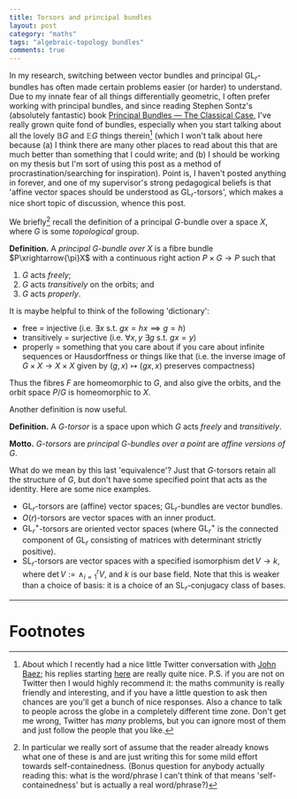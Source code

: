 ```yaml
---
title: Torsors and principal bundles
layout: post
category: "maths"
tags: "algebraic-topology bundles"
comments: true
---
```


In my research,  switching between vector bundles and principal $\mathrm{GL}_r$-bundles has often made certain problems easier (or harder) to understand.
Due to my innate fear of all things differentially geometric, I often prefer working with principal bundles, and since reading Stephen Sontz's (absolutely fantastic) book [Principal Bundles — The Classical Case](https://www.springer.com/fr/book/9783319147642), I've really grown quite fond of bundles, especially when you start talking about all the lovely $\mathbb{B}G$ and $\mathbb{E}G$ things therein[^1] (which I won't talk about here because (a) I think there are many other places to read about this that are much better than something that I could write; and (b) I should be working on my thesis but I'm sort of using this post as a method of procrastination/searching for inspiration).
Point is, I haven't posted anything in forever, and one of my supervisor's strong pedagogical beliefs is that 'affine vector spaces should be understood as $\mathrm{GL}_r$-torsors', which makes a nice short topic of discussion, whence this post.

<!--more-->

We briefly[^2] recall the definition of a principal $G$-bundle over a space $X$, where $G$ is some _topological_ group.

**Definition.** A _principal $G$-bundle over $X$_ is a fibre bundle $P\xrightarrow{\pi}X$ with a continuous right action $P\times G\to P$ such that

1. $G$ acts _freely_;
2. $G$ acts _transitively_ on the orbits; and
3. $G$ acts _properly_.

It is maybe helpful to think of the following 'dictionary':

+ free = injective (i.e. $\exists x$ s.t. $gx=hx\implies g=h$)
+ transitively = surjective (i.e. $\forall x,y$ $\exists g$ s.t. $gx=y$)
+ properly = something that you care about if you care about infinite sequences or Hausdorffness or things like that (i.e. the inverse image of $G\times X\to X\times X$ given by $(g,x)\mapsto(gx,x)$ preserves compactness)

Thus the fibres $F$ are homeomorphic to $G$, and also give the orbits, and the orbit space $P/G$ is homeomorphic to $X$.

Another definition is now useful.

**Definition.** A _$G$-torsor_ is a space upon which $G$ acts _freely_ and _transitively_.

**Motto.** _$G$-torsors_ are _principal $G$-bundles over a point_ are _affine versions of $G$_.

What do we mean by this last 'equivalence'?
Just that $G$-torsors retain all the structure of $G$, but don't have some specified point that acts as the identity.
Here are some nice examples.

+ $\mathrm{GL}_r$-torsors are (affine) vector spaces; $\mathrm{GL}_r$-bundles are vector bundles.
+ $O(r)$-torsors are vector spaces with an inner product.
+ $\mathrm{GL}_r^+$-torsors are oriented vector spaces (where $\mathrm{GL}_r^+$ is the connected component of $\mathrm{GL}_r$ consisting of matrices with determinant strictly positive).
+ $\mathrm{SL}_r$-torsors are vector spaces with a specified isomorphism $\det V\to k$, where $\det V:=\wedge_{i=1}^r V$, and $k$ is our base field. Note that this is weaker than a choice of basis: it is a choice of an $\mathrm{SL}_r$-conjugacy class of bases.

---

# Footnotes

[^1]: About which I recently had a nice little Twitter conversation with [John Baez](https://twitter.com/johncarlosbaez); his replies starting [here](https://twitter.com/johncarlosbaez/status/1056999200125157376) are really quite nice. P.S. if you are not on Twitter then I would highly recommend it: the maths community is really friendly and interesting, and if you have a little question to ask then chances are you'll get a bunch of nice responses. Also a chance to talk to people across the globe in a completely different time zone. Don't get me wrong, Twitter has _many_ problems, but you can ignore most of them and just follow the people that you like.
[^2]: In particular we really sort of assume that the reader already knows what one of these is and are just writing this for some mild effort towards self-containedness. (Bonus question for anybody actually reading this: what is the word/phrase I can't think of that means 'self-containedness' but is actually a real word/phrase?)